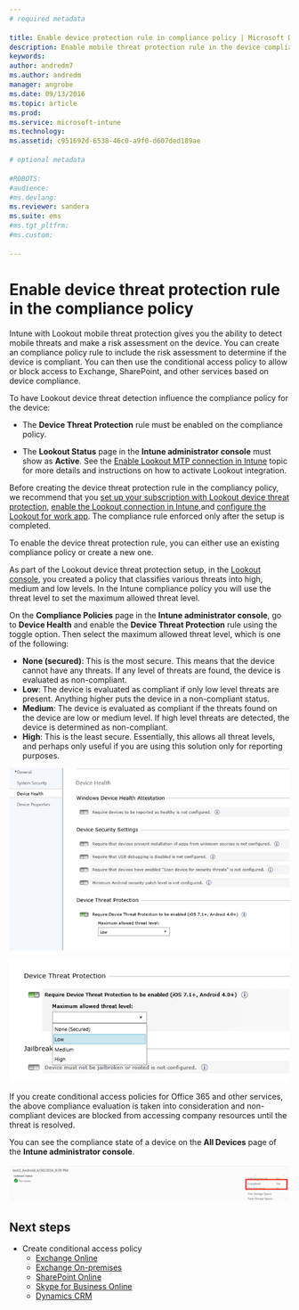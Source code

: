 ```yaml
---
# required metadata

title: Enable device protection rule in compliance policy | Microsoft Docs
description: Enable mobile threat protection rule in the device compliance policy.
keywords:
author: andredm7
ms.author: andredm
manager: angrobe
ms.date: 09/13/2016
ms.topic: article
ms.prod:
ms.service: microsoft-intune
ms.technology:
ms.assetid: c951692d-6538-46c0-a9f0-d607ded189ae

# optional metadata

#ROBOTS:
#audience:
#ms.devlang:
ms.reviewer: sandera
ms.suite: ems
#ms.tgt_pltfrm:
#ms.custom:

---
```


# Enable device threat protection rule in the compliance policy
Intune with Lookout mobile threat protection gives you the ability to detect mobile threats and make a risk assessment on the device. You can create an compliance policy rule to include the risk assessment to determine if the device is compliant. You can then use the conditional access policy to allow or block access to Exchange, SharePoint, and other services based on device compliance.

To have Lookout device threat detection influence the compliance policy for the device:

* The  **Device Threat Protection** rule must be enabled on the compliance policy.

* The **Lookout Status** page in the **Intune administrator console** must show as **Active**. See the [Enable Lookout MTP connection in Intune](enable-lookout-mtp-connection-in-intune.md) topic for more details and instructions on how to activate Lookout integration.


Before creating the device threat protection rule in the compliancy policy, we recommend that you [set up your subscription with Lookout device threat protection](set-up-your-subscription-with-lookout-mtp.md), [enable the Lookout connection in Intune](enable-lookout-mtp-connection-in-intune.md),and [configure the Lookout for work app](configure-and-deploy-lookout-for-work-apps.md). The compliance rule enforced only after the setup is completed.

To enable the device threat protection rule, you can either use an existing compliance policy or create a new one.

As part of the Lookout device threat protection setup, in the [Lookout console](https://aad.lookout.com), you created a policy that classifies various threats into high, medium and low levels. In the Intune compliance policy you will use the threat level to set the maximum allowed threat level.

On the **Compliance Policies** page in the **Intune administrator console**, go to **Device Health** and enable the **Device Threat Protection** rule using the toggle option. Then select the maximum allowed threat level, which is one of the following:
* **None (secured)**: This is the most secure.  This means that the device cannot have any threats.  If any level of threats are found, the device is evaluated as non-compliant.  
* **Low**: The device is evaluated as compliant if only low level threats are present. Anything higher puts the device in a non-compliant status.
* **Medium**: The device is evaluated as compliant if the threats found on the device are low or medium level. If high level threats are detected, the device is determined as non-compliant.
* **High**: This is the least secure. Essentially, this allows all threat levels, and perhaps only useful if you are using this solution only  for reporting purposes.

![screenshot showing the device threat protection rule setting in ](../media/mtp/mtp-compliance-policy-rule.png)

![screenshot showing the threat level option for the device threat protection rule setting](../media/mtp/mtp-compliance-policy-setting.png)

If you create conditional access policies for Office 365 and other services, the above compliance evaluation is taken into consideration and non-compliant devices are blocked from accessing company resources until the threat is resolved.

You can see the compliance state of a device on the **All Devices** page of the **Intune administrator console**.

![screenshot of the devices page in the Intune admin console showing the compliance status of a device](../media/mtp/mtp-device-status-intune-console.png)

## Next steps
* Create conditional access policy
  * [Exchange Online](restrict-access-to-exchange-online-with-microsoft-intune.md)
  * [Exchange On-premises](restrict-access-to-exchange-onpremises-with-microsoft-intune.md)
  * [SharePoint Online](restrict-access-to-sharepoint-online-with-microsoft-intune.md)
  * [Skype for Business Online](restrict-access-to-skype-for-business-online-with-microsoft-intune.md)
  * [Dynamics CRM](restrict-access-to-dynamics-crm-online-with-microsoft-intune.md)
